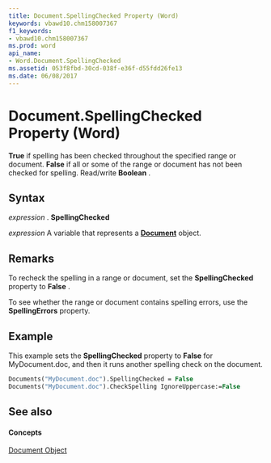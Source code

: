 ```yaml
---
title: Document.SpellingChecked Property (Word)
keywords: vbawd10.chm158007367
f1_keywords:
- vbawd10.chm158007367
ms.prod: word
api_name:
- Word.Document.SpellingChecked
ms.assetid: 053f8fbd-30cd-038f-e36f-d55fdd26fe13
ms.date: 06/08/2017
---
```



# Document.SpellingChecked Property (Word)

 **True** if spelling has been checked throughout the specified range or document. **False** if all or some of the range or document has not been checked for spelling. Read/write **Boolean** .


## Syntax

 _expression_ . **SpellingChecked**

 _expression_ A variable that represents a **[Document](Word.Document.md)** object.


## Remarks

To recheck the spelling in a range or document, set the  **SpellingChecked** property to **False** .

To see whether the range or document contains spelling errors, use the  **SpellingErrors** property.


## Example

This example sets the  **SpellingChecked** property to **False** for MyDocument.doc, and then it runs another spelling check on the document.


```vb
Documents("MyDocument.doc").SpellingChecked = False 
Documents("MyDocument.doc").CheckSpelling IgnoreUppercase:=False
```


## See also


#### Concepts


[Document Object](Word.Document.md)

